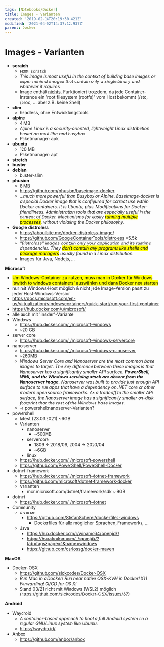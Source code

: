 ```yaml
---
tags: [Notebooks/Docker]
title: Images - Varianten
created: '2019-02-14T20:19:30.421Z'
modified: '2021-04-02T14:37:12.937Z'
parent: Docker
---
```


# Images - Varianten
- **scratch**
  - ```FROM scratch```
  - *This image is most useful in the context of building base images or super minimal images that contain only a single binary and whatever it requires*
  - Image enthält <u>nichts</u>. Funktioniert trotzdem, da jede Container-Instance ein "root filesystem (rootfs)" vom Host bekommt (/etc, /proc, ... aber z.B. keine Shell)
- **slim**
  - headless, ohne Entwicklungstools
- **alpine**
  - 4 MB
  - *Alpine Linux is a security-oriented, lightweight Linux distribution based on musl libc and busybox.*
  - Paketmanager: apk
- **ubuntu**
  - 120 MB
  - Paketmanager: apt
- **stretch**
- **buster**
- **debian**  
  - buster-slim
- **phusion**
  - 8 MB
  - https://github.com/phusion/baseimage-docker 
  - *...much more powerful than Busybox or Alpine. Baseimage-docker is a special Docker image that is configured for correct use within Docker containers. It is Ubuntu, plus: Modifications for Docker-friendliness. Administration tools that are especially useful in the context of Docker. Mechanisms for easily <mark>running multiple processes</mark>, without violating the Docker philosophy.*
- **Google distroless**
  - https://aboullaite.me/docker-distroless-image/
  - https://github.com/GoogleContainerTools/distroless *5.5k
  - *"Distroless" images contain only your application and its runtime dependencies. They <mark>don’t contain any programs like shells and package managers</mark> usually found in a Linux distribution.*
  - Images für Java, Nodejs, ...

**Microsoft**
- <mark>Um Windows-Container zu nutzen, muss man in Docker für Windows 'switch to windows containers' auswählen und dann Docker neu starten</mark>
- nur mit Windows-Host möglich & nicht jede Image-Version passt zu jeder Host-Windows-Version
- https://docs.microsoft.com/en-us/virtualization/windowscontainers/quick-start/run-your-first-container
- https://hub.docker.com/u/microsoft/
- alle auch mit 'insider'-Variante
- Windows
  - https://hub.docker.com/_/microsoft-windows
  - ~20 GB
- server core
  - https://hub.docker.com/_/microsoft-windows-servercore
- nano server
  - https://hub.docker.com/_/microsoft-windows-nanoserver
  - ~260MB
  - *Windows Server Core and Nanoserver are the most common base images to target. The key difference between these images is that Nanoserver has a significantly smaller API surface. **PowerShell, WMI, and the Windows servicing stack are absent from the Nanoserver image.** Nanoserver was built to provide just enough API surface to run apps that have a dependency on .NET core or other modern open source frameworks. As a tradeoff to the smaller APi surface, the Nanoserver image has a significantly smaller on-disk footprint than the rest of the Windows base images.*
  - → powershell:nanoserver-Varianten?
- powershell
  - latest (23.03.2021) ~6GB
  - Varianten
    - nanoserver
      - ~500MB
    - servercore
      - 1809 → 2018/09, 2004 → 2020/04
      - ~6GB
    - linux
  - https://hub.docker.com/_/microsoft-powershell
  - https://github.com/PowerShell/PowerShell-Docker
- dotnet-framework
  - https://hub.docker.com/_/microsoft-dotnet-framework
  - https://github.com/microsoft/dotnet-framework-docker
  - Varianten
    - mcr.microsoft.com/dotnet/framework/sdk
      ~ 9GB
- dotnet
  - https://hub.docker.com/_/microsoft-dotnet
- Community
  - diverse
    - https://github.com/StefanScherer/dockerfiles-windows
      - Dockerfiles für alle möglichen Sprachen, Frameworks, ...
  - Java
    - https://hub.docker.com/r/winamd64/openjdk/
    - https://hub.docker.com/_/openjdk/?tab=tags&page=1&name=windows
    - https://github.com/carlossg/docker-maven

**MacOS**
- Docker-OSX
  - https://github.com/sickcodes/Docker-OSX
  - *Run Mac in a Docker! Run near native OSX-KVM in Docker! X11 Forwarding! CI/CD for OS X!*
  - Stand 03/21 nicht mit Windows (WSL2) möglich (https://github.com/sickcodes/Docker-OSX/issues/37)

**Android**
- Waydroid
  - *A container-based approach to boot a full Android system on a regular GNU/Linux system like Ubuntu.*
  - <https://waydro.id/>
- Anbox
  - <https://github.com/anbox/anbox>